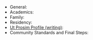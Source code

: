 * General:
* Academics:
* Family:
* Residency:
* [Ut Prosim Profile (writing)](https://github.com/Implycitt/college/blob/main/CommonApp/virginia/prompts.md):
* Community Standards and Final Steps:
